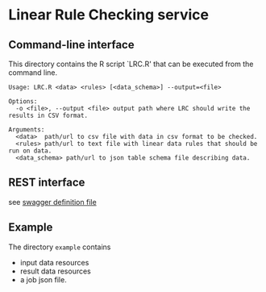 # Linear Rule Checking service

## Command-line interface
This directory contains the R script `LRC.R' that can be executed from the command line.

```
Usage: LRC.R <data> <rules> [<data_schema>] --output=<file>

Options:
  -o <file>, --output <file> output path where LRC should write the results in CSV format.

Arguments:
  <data>  path/url to csv file with data in csv format to be checked.
  <rules> path/url to text file with linear data rules that should be run on data.
  <data_schema> path/url to json table schema file describing data.
```

## REST interface

see [swagger definition file](./swagger.yaml)

## Example

The directory `example` contains
- input data resources
- result data resources
- a job json file.


